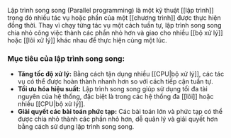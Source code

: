 Lập trình song song (Parallel programming) là một kỹ thuật [[lập trình]] trong đó nhiều tác vụ hoặc phần của một [[chương trình]] được thực hiện đồng thời. Thay vì chạy từng tác vụ một cách tuần tự, lập trình song song chia nhỏ công việc thành các phần nhỏ hơn và giao cho nhiều [[bộ xử lý]] hoặc [[lõi xử lý]] khác nhau để thực hiện cùng một lúc.

### Mục tiêu của lập trình song song:

- **Tăng tốc độ xử lý:** Bằng cách tận dụng nhiều [[CPU|bộ xử lý]], các tác vụ có thể được hoàn thành nhanh hơn so với cách tiếp cận tuần tự.
- **Tối ưu hóa hiệu suất:** Lập trình song song giúp sử dụng tối đa tài nguyên của hệ thống, đặc biệt là trong các hệ thống đa [[lõi]] hoặc nhiều [[CPU|bộ xử lý]].
- **Giải quyết các bài toán phức tạp:** Các bài toán lớn và phức tạp có thể được chia nhỏ thành các phần nhỏ hơn, dễ quản lý và giải quyết hơn bằng cách sử dụng lập trình song song.